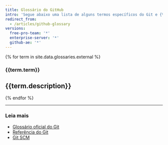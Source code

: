 ```yaml
---
title: Glossário do GitHub
intro: 'Segue abaixo uma lista de alguns termos específicos do Git e {% data variables.product.prodname_dotcom %} que usamos em nossos sites e documentações.'
redirect_from:
  - /articles/github-glossary
versions:
  free-pro-team: '*'
  enterprise-server: '*'
  github-ae: '*'
---
```


{% for term in site.data.glossaries.external %}
  ### {{term.term}}
  {{term.description}}
  ---
{% endfor %}

---

### Leia mais

- [Glossário oficial do Git](https://www.kernel.org/pub/software/scm/git/docs/gitglossary.html)
- [Referência do Git](http://gitref.org/)
- [Git SCM](https://git-scm.com/doc)
